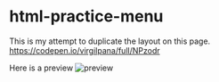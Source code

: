 # html-practice-menu

This is my attempt to duplicate the layout on this page.
https://codepen.io/virgilpana/full/NPzodr

Here is a preview
![preview](https://github.com/choiboi6789/html-practice-meu/blob/main/preview.png)
